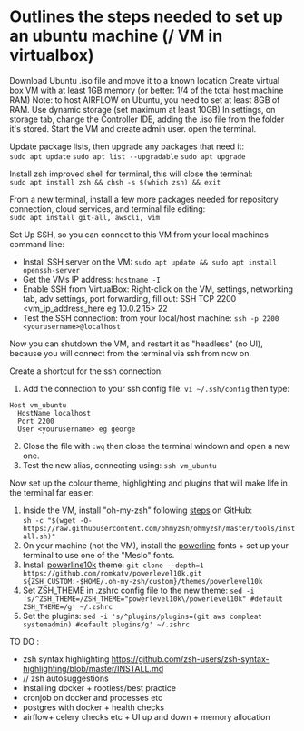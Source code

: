 # Outlines the steps needed to set up an ubuntu machine (/ VM in virtualbox)

Download Ubuntu .iso file and move it to a known location
Create virtual box VM with at least 1GB memory (or better: 1/4 of the total host machine RAM)
Note: to host AIRFLOW on Ubuntu, you need to set at least 8GB of RAM.
Use dynamic storage (set maximum at least 10GB)
In settings, on storage tab, change the Controller IDE, adding the .iso file from the folder it's stored.
Start the VM and create admin user. open the terminal.

Update package lists, then upgrade any packages that need it:  
`sudo apt update` `sudo apt list --upgradable` `sudo apt upgrade`

Install zsh improved shell for terminal, this will close the terminal:  
`sudo apt install zsh && chsh -s $(which zsh) && exit` 

From a new terminal, install a few more packages needed for repository connection, cloud services, and terminal file editing:  
`sudo apt install git-all, awscli, vim`

Set Up SSH, so you can connect to this VM from your local machines command line:  
- Install SSH server on the VM: `sudo apt update && sudo apt install openssh-server`
- Get the VMs IP address: `hostname -I`
- Enable SSH from VirtualBox: Right-click on the VM, settings, networking tab, adv settings, port forwarding, fill out: SSH TCP 2200 <vm_ip_address_here eg 10.0.2.15> 22
- Test the SSH connection: from your local/host machine: `ssh -p 2200 <yourusername>@localhost`

Now you can shutdown the VM, and restart it as "headless" (no UI), because you will connect from the terminal via ssh from now on.

Create a shortcut for the ssh connection:
1. Add the connection to your ssh config file: `vi ~/.ssh/config` then type:
```
Host vm_ubuntu
  HostName localhost
  Port 2200
  User <yourusername> eg george
```
2. Close the file with `:wq` then close the terminal windown and open a new one.
3. Test the new alias, connecting using: `ssh vm_ubuntu`

Now set up the colour theme, highlighting and plugins that will make life in the terminal far easier:
1. Inside the VM, install "oh-my-zsh" following [steps](https://github.com/ohmyzsh/ohmyzsh) on GitHub:  
`sh -c "$(wget -O- https://raw.githubusercontent.com/ohmyzsh/ohmyzsh/master/tools/install.sh)"`  
2. On your machine (not the VM), install the [powerline](https://github.com/powerline/fonts) fonts + set up your terminal to use one of the "Meslo" fonts.
3. Install [powerline10k](https://github.com/romkatv/powerlevel10k#oh-my-zsh) theme:  `git clone --depth=1 https://github.com/romkatv/powerlevel10k.git ${ZSH_CUSTOM:-$HOME/.oh-my-zsh/custom}/themes/powerlevel10k`
4. Set ZSH_THEME in .zshrc config file to the new theme:  `sed -i 's/^ZSH_THEME=/ZSH_THEME="powerlevel10k\/powerlevel10k" #default ZSH_THEME=/g' ~/.zshrc`
5. Set the plugins:  `sed -i 's/^plugins/plugins=(git aws compleat systemadmin) #default plugins/g' ~/.zshrc`

TO DO : 
- zsh syntax highlighting https://github.com/zsh-users/zsh-syntax-highlighting/blob/master/INSTALL.md 
- // zsh autosuggestions
- installing docker + rootless/best practice
- cronjob on docker and processes etc
- postgres with docker + health checks
- airflow+ celery checks etc + UI up and down + memory allocation

